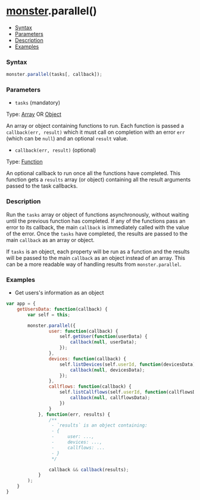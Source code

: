 # [monster][monster].parallel()

* [Syntax](#syntax)
* [Parameters](#parameters)
* [Description](#description)
* [Examples](#examples)

### Syntax
```javascript
monster.parallel(tasks[, callback]);
```

### Parameters
* `tasks` (mandatory)

 Type: [Array][array_literal] OR [Object][object_literal]

 An array or object containing functions to run. Each function is passed a `callback(err, result)` which it must call on completion with an error `err` (which can be `null`) and an optional `result` value.

* `callback(err, result)` (optional)

 Type: [Function][function]

 An optional callback to run once all the functions have completed. This function gets a `results` array (or object) containing all the result arguments passed to the task callbacks.

### Description
Run the `tasks` array or object of functions asynchronously, without waiting until the previous function has completed. If any of the functions pass an error to its callback, the main `callback` is immediately called with the value of the error. Once the `tasks` have completed, the results are passed to the main `callback` as an array or object.

If `tasks` is an object, each property will be run as a function and the results will be passed to the main `callback` as an object instead of an array. This can be a more readable way of handling results from `monster.parallel`.

### Examples
* Get users's information as an object
```javascript
var app = {
    getUsersData: function(callback) {
        var self = this;

        monster.parallel({
                user: function(callback) {
                    self.getUser(function(userData) {
                        callback(null, userData);
                    });
                },
                devices: function(callback) {
                    self.listDevices(self.userId, function(devicesData) {
                        callback(null, devicesData);
                    });
                },
                callflows: function(callback) {
                    self.listCallflows(self.userId, function(callflowsData) {
                        callback(null, callflowsData);
                    })
                }
            }, function(err, results) {
                /**
                 - `results` is an object containing:
                 - {
                 -     user: ...,
                 -     devices: ...,
                 -     callflows: ...
                 - }
                 */

                callback && callback(results);
            }
        );
    }
}
```

[monster]: ../../monster.md

[array_literal]: https://developer.mozilla.org/en-US/docs/Web/JavaScript/Guide/Values,_variables,_and_literals#Array_literals
[object_literal]: https://developer.mozilla.org/en-US/docs/Web/JavaScript/Guide/Values,_variables,_and_literals#Object_literals
[function]: https://developer.mozilla.org/en-US/docs/Web/JavaScript/Reference/Functions